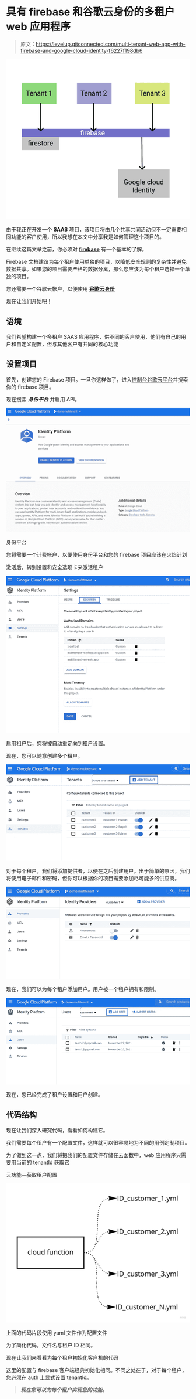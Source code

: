 # 具有 firebase 和谷歌云身份的多租户 web 应用程序

> 原文：<https://levelup.gitconnected.com/multi-tenant-web-app-with-firebase-and-google-cloud-identity-f6227f198db6>

![](img/a5fa1b50c7576adb972342e007db7c78.png)

由于我正在开发一个 **SAAS** 项目，该项目将由几个共享共同活动但不一定需要相同功能的客户使用，所以我想在本文中分享我是如何管理这个项目的。

在继续这篇文章之前，你必须对 [**firebase**](http://firebase.google.com) 有一个基本的了解。

Firebase 文档建议为每个租户使用单独的项目，以降低安全规则的复杂性并避免数据共享。如果您的项目需要严格的数据分离，那么您应该为每个租户选择一个单独的项目。

您还需要一个谷歌云帐户，以便使用 [**谷歌云身份**](https://cloud.google.com/identity/)

现在让我们开始吧！

## 语境

我们希望构建一个多租户 SAAS 应用程序，供不同的客户使用，他们有自己的用户和自定义配置，但与其他客户有共同的核心功能

## 设置项目

首先，创建您的 Firebase 项目。一旦你这样做了，进入[控制台谷歌云平台](https://console.cloud.google.com/)并搜索你的 firebase 项目。

现在搜索 ***身份平台*** 并启用 API。

![](img/07e4159f1f8414a6133947bc7be91b0e.png)

身份平台

您将需要一个计费帐户，以便使用身份平台和您的 firebase 项目应该在火焰计划

激活后，转到设置和安全选项卡来激活租户

![](img/3e72090a5e63a1c11234178a34d5a125.png)

启用租户后，您将被自动重定向到租户设置。

现在，您可以随意创建多个租户。

![](img/de79b60842f040c00f62a30dd9a7a842.png)

对于每个租户，我们将添加提供者，以便在之后创建用户。出于简单的原因，我们将使用电子邮件和密码，但你可以根据你的项目需要添加尽可能多的供应商。

![](img/f88cd004a04bdafec2cdeae735e6f043.png)

现在，我们可以为每个租户添加用户。用户被一个租户拥有和限制。

![](img/f067bd0d913da2c25e738602f36d4a28.png)

现在，您已经完成了租户设置和用户创建。

## 代码结构

现在让我们深入研究代码，看看如何构建它。

我们需要每个租户有一个配置文件，这样就可以很容易地为不同的用例定制项目。

为了做到这一点，我们将把我们的配置文件存储在云函数中，web 应用程序只需要用当前的 tenantId 获取它

云功能—获取租户配置

![](img/f0eb6550239603c84cae5f9bf081f645.png)

上面的代码片段使用 yaml 文件作为配置文件

为了简化代码，文件名与租户 ID 相同。

现在让我们来看看为每个租户初始化客户机的代码

这里的配置与 firebase 客户端经典初始化相同。不同之处在于，对于每个租户，您必须在 auth 上显式设置 tenantId。

> ***现在您可以为每个租户实现您的功能。***